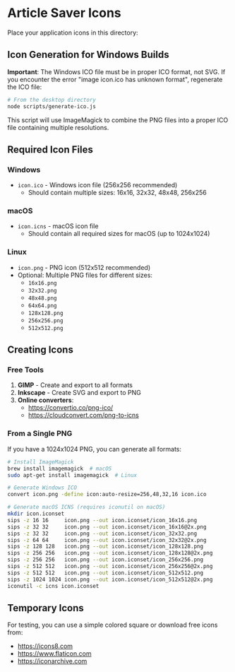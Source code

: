 # Article Saver Icons

Place your application icons in this directory:

## Icon Generation for Windows Builds

**Important**: The Windows ICO file must be in proper ICO format, not SVG. If you encounter the error "image icon.ico has unknown format", regenerate the ICO file:

```bash
# From the desktop directory
node scripts/generate-ico.js
```

This script will use ImageMagick to combine the PNG files into a proper ICO file containing multiple resolutions.

## Required Icon Files

### Windows
- `icon.ico` - Windows icon file (256x256 recommended)
  - Should contain multiple sizes: 16x16, 32x32, 48x48, 256x256

### macOS  
- `icon.icns` - macOS icon file
  - Should contain all required sizes for macOS (up to 1024x1024)

### Linux
- `icon.png` - PNG icon (512x512 recommended)
- Optional: Multiple PNG files for different sizes:
  - `16x16.png`
  - `32x32.png`
  - `48x48.png`
  - `64x64.png`
  - `128x128.png`
  - `256x256.png`
  - `512x512.png`

## Creating Icons

### Free Tools
1. **GIMP** - Create and export to all formats
2. **Inkscape** - Create SVG and export to PNG
3. **Online converters**:
   - https://convertio.co/png-ico/
   - https://cloudconvert.com/png-to-icns

### From a Single PNG
If you have a 1024x1024 PNG, you can generate all formats:

```bash
# Install ImageMagick
brew install imagemagick  # macOS
sudo apt-get install imagemagick  # Linux

# Generate Windows ICO
convert icon.png -define icon:auto-resize=256,48,32,16 icon.ico

# Generate macOS ICNS (requires iconutil on macOS)
mkdir icon.iconset
sips -z 16 16     icon.png --out icon.iconset/icon_16x16.png
sips -z 32 32     icon.png --out icon.iconset/icon_16x16@2x.png
sips -z 32 32     icon.png --out icon.iconset/icon_32x32.png
sips -z 64 64     icon.png --out icon.iconset/icon_32x32@2x.png
sips -z 128 128   icon.png --out icon.iconset/icon_128x128.png
sips -z 256 256   icon.png --out icon.iconset/icon_128x128@2x.png
sips -z 256 256   icon.png --out icon.iconset/icon_256x256.png
sips -z 512 512   icon.png --out icon.iconset/icon_256x256@2x.png
sips -z 512 512   icon.png --out icon.iconset/icon_512x512.png
sips -z 1024 1024 icon.png --out icon.iconset/icon_512x512@2x.png
iconutil -c icns icon.iconset
```

## Temporary Icons
For testing, you can use a simple colored square or download free icons from:
- https://icons8.com
- https://www.flaticon.com
- https://iconarchive.com